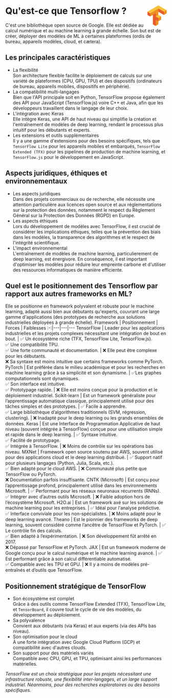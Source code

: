 # **Qu'est-ce que Tensorflow ?** <a href="../"><img align="right" src="../../assets/Tensorflow.png" alt="Tensorflow" height="64px"></a>
C'est une bibliothèque open source de Google. Elle est dédiée au calcul numérique et au machine learning à grande échelle. Son but est de créer, déployer des modèles de ML à certaines plateformes (ordis de bureau, appareils modèles, cloud, et cætera).
## **Les principales caractéristiques**  
* La flexibilité  
    Son architecture flexible facilite le déploiement de calculs sur une variété de plateformes (CPU, GPU, TPU) et des dispositifs (ordinateurs de bureau, appareils mobiles, dispositifs en périphérie).
* La compatibilité multi-langages  
    Bien que l'API principale soit en Python, TensorFlow propose également des API pour JavaScript (TensorFlow.js) voire C++ et Java, afin que les développeurs travaillent dans le langage de leur choix. 
* L'intégration avec Keras  
    Elle intègre Keras, une API de haut niveau qui simplifie la création et l'entraînement de modèles de deep learning, rendant le processus plus intuitif pour les débutants et experts. 
* Les extensions et outils supplémentaires  
    Il y a une gamme d'extensions pour des besoins spécifiques, tels que `TensorFlow Lite` pour les appareils mobiles et embarqués, `TensorFlow Extended (TFX)` pour les pipelines de production de machine learning, et `TensorFlow.js` pour le développement en JavaScript.
## **Aspects juridiques, éthiques et environnementaux**
* Les aspects juridiques  
    Dans des projets commerciaux ou de recherche, elle nécessite une attention particulière aux licences open source et aux réglementations sur la protection des données, notamment le respect du Règlement Général sur la Protection des Données (RGPD) en Europe. 
* Les aspects éthiques  
    Lors du développement de modèles avec TensorFlow, il est crucial de considérer les implications éthiques, telles que la prévention des biais dans les modèles, la transparence des algorithmes et le respect de l'intégrité scientifique. 
* L'impact environnemental  
    L'entraînement de modèles de machine learning, particulierement de deep learning, est énergivore. En conséquence, il est important d'optimiser les modèles pour réduire leur empreinte carbone et d'utiliser des ressources informatiques de manière efficiente.
## **Quel est le positionnement des Tensorflow par rapport aux autres frameworks en ML?**
Elle se positionne en framework polyvalent et robuste pour le machine learning, adapté aussi bien aux débutants qu'experts, couvrant une large gamme d'applications (des prototypes de recherche aux solutions industrielles déployées à grande échelle).
Framework | Positionnement | Forces | Faiblesses
:-:|---|---|---
TensorFlow | Leader pour les applications industrielles et les projets complexes nécessitant une intégration de bout en bout. | ✅ Un écosystème riche (TFX, TensorFlow Lite, TensorFlow.js).<br>✅ Une compatibilité TPU.<br>✅ Une forte communauté et documentation. | ❌ Elle peut être complexe pour les débutants.<br>❌ Sa syntaxe est moins intuitive que certains frameworks comme PyTorch.
PyTorch | Est préférée dans le milieu académique et pour les recherches en machine learning grâce à sa simplicité et son dynamisme. | ✅Les graphes computationnels sont dynamiques.<br>✅ Son interface est intuitive.<br>✅ Prototypage rapide. | ❌ Elle est moins conçue pour la production et le déploiement industriel.
Scikit-learn | Est un framework généraliste pour l’apprentissage automatique classique, principalement utilisé pour des tâches simples et des prototypes. | ✅ Facile à apprendre.<br>✅ Large bibliothèque d’algorithmes traditionnels (SVM, régression, clustering). | ❌ Inadapté pour le deep learning ou les grands ensembles de données.
Keras | Est une Interface de Programmation Applicative de haut niveau (souvent intégrée à TensorFlow) conçue pour une utilisation simple et rapide dans le deep learning. | ✅ Syntaxe intuitive.<br>✅ Facilité de prototypage.<br>✅ Intégrée à TensorFlow. | ❌ Moins de contrôle sur les opérations bas niveau.
MXNet | Framework open source soutenu par AWS, souvent utilisé pour des applications cloud et le deep learning distribué. | ✅ Support natif pour plusieurs langages (Python, Julia, Scala, etc.).<br>✅ Bien adapté pour le cloud AWS. | ❌ Communauté plus petite que TensorFlow ou PyTorch.<br>❌ Documentation parfois insuffisante.
CNTK (Microsoft) | Est conçu pour l’apprentissage profond, principalement utilisé dans les environnements Microsoft. | ✅ Performant pour les réseaux neuronaux récurrents (RNNs).<br>✅ Intégrer avec d’autres outils Microsoft. | ❌ Faible adoption hors de l’écosystème Microsoft.
H2O.ai | Est un framework axé sur les solutions de machine learning pour les entreprises. | ✅ Idéal pour l'analyse prédictive.<br>✅ Interface conviviale pour les non-spécialistes. | ❌ Moins adapté pour le deep learning avancé.
Theano | Est le pionnier des frameworks de deep learning, souvent considéré comme l’ancêtre de TensorFlow et PyTorch. | ✅ Le contrôle fin des calculs.<br>✅ Bien adapté à l’expérimentation. | ❌ Son développement fût arrêté en 2017.<br>❌ Dépassé par TensorFlow et PyTorch.
JAX | Est un framework moderne de Google conçu pour le calcul numérique et le machine learning avancé. | ✅ Est performant grâce à son calcul différentiable automatisé.<br>✅ Compatible avec les TPU et GPU. | ❌ Il y a moins de modèles pré-entraînés et d’outils que TensorFlow.
## **Positionnement stratégique de TensorFlow**
* Son écosystème est complet  
    Grâce à des outils comme TensorFlow Extended (TFX), TensorFlow Lite, et `TensorBoard`, il couvre tout le cycle de vie des modèles, du développement au déploiement.
* Sa polyvalence  
    Convient aux débutants (via Keras) et aux experts (via des APIs bas niveau).
* Son optimisation pour le cloud  
    À une forte intégration avec Google Cloud Platform (GCP) et compatibilité avec d'autres clouds.
* Son support pour des matériels variés  
    Compatible avec CPU, GPU, et TPU, optimisant ainsi les performances matérielles.

_TensorFlow est un choix stratégique pour les projets nécessitant une infrastructure robuste, une flexibilité inter-langages, et un large support industriel. Néanmoins, pour des recherches exploratoires ou des besoins spécifiques._